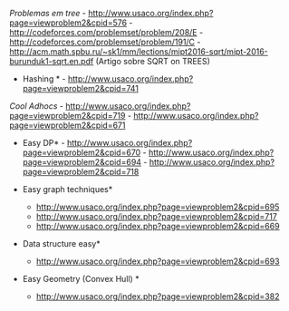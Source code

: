 
   *Problemas em tree*
        - http://www.usaco.org/index.php?page=viewproblem2&cpid=576
        - http://codeforces.com/problemset/problem/208/E
        - http://codeforces.com/problemset/problem/191/C
        - http://acm.math.spbu.ru/~sk1/mm/lections/mipt2016-sqrt/mipt-2016-burunduk1-sqrt.en.pdf (Artigo sobre SQRT on TREES)
   
  * Hashing * 
        - http://www.usaco.org/index.php?page=viewproblem2&cpid=741
        
  *Cool Adhocs*
        - http://www.usaco.org/index.php?page=viewproblem2&cpid=719
        - http://www.usaco.org/index.php?page=viewproblem2&cpid=671
  * Easy DP*
        - http://www.usaco.org/index.php?page=viewproblem2&cpid=670
        - http://www.usaco.org/index.php?page=viewproblem2&cpid=694
        - http://www.usaco.org/index.php?page=viewproblem2&cpid=718
        
  * Easy graph techniques*
       - http://www.usaco.org/index.php?page=viewproblem2&cpid=695
       - http://www.usaco.org/index.php?page=viewproblem2&cpid=717
       - http://www.usaco.org/index.php?page=viewproblem2&cpid=669
  * Data structure easy*
       - http://www.usaco.org/index.php?page=viewproblem2&cpid=693
  * Easy Geometry (Convex Hull) *
      - http://www.usaco.org/index.php?page=viewproblem2&cpid=382
